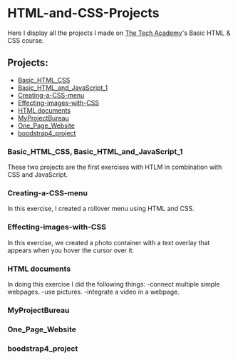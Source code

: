 # HTML-and-CSS-Projects
Here I display all the projects I made on <a href="https://www.learncodinganywhere.com/" target="_blank">The Tech Academy</a>'s Basic HTML & CSS course.

## Projects:
- [Basic_HTML_CSS](#basic_html_css-basic_html_and_javascript_1)
- [Basic_HTML_and_JavaScript_1](#basic_html_css-basic_html_and_javascript_1)
- [Creating-a-CSS-menu](#creating-a-css-menu)
- [Effecting-images-with-CSS](#effecting-images-with-css)
- [HTML documents](#html-documents)
- [MyProjectBureau](#myprojectbureau)
- [One_Page_Website](#one_page_website)
- [boodstrap4_project](#boodstrap4_project)

### Basic_HTML_CSS, Basic_HTML_and_JavaScript_1
These two projects are the first exercises with HTLM in combination with CSS and JavaScript.

### Creating-a-CSS-menu
In this exercise, I created a rollover menu using HTML and CSS.

### Effecting-images-with-CSS
In this exercise, we created a photo container with a text overlay that appears when you hover the cursor over it. 

### HTML documents
In doing this exercise I did the following things:
-connect multiple simple webpages.
-use pictures.
-integrate a video in a webpage.

### MyProjectBureau
### One_Page_Website
### boodstrap4_project
